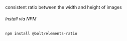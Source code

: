 consistent ratio between the width and height of images

###### Install via NPM

```
npm install @bolt/elements-ratio
```
